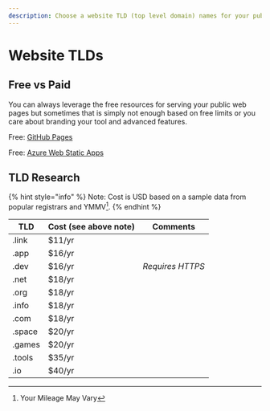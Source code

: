 ```yaml
---
description: Choose a website TLD (top level domain) names for your published app.
---
```


# Website TLDs

## Free vs Paid

You can always leverage the free resources for serving your public web pages but sometimes that is simply not enough based on free limits or you care about branding your tool and advanced features.

Free: [GitHub Pages](../../guides/tutorials/github-pages-tutorial.md)

Free: [Azure Web Static Apps](../../guides/tutorials/azure-static-web-apps-tutorial.md)

## TLD Research

{% hint style="info" %}
Note: Cost is USD based on a sample data from popular registrars and YMMV[^1].
{% endhint %}

| TLD    | Cost (see above note) | Comments         |
| ------ | --------------------- | ---------------- |
| .link  | $11/yr                |                  |
| .app   | $16/yr                |                  |
| .dev   | $16/yr                | _Requires HTTPS_ |
| .net   | $18/yr                |                  |
| .org   | $18/yr                |                  |
| .info  | $18/yr                |                  |
| .com   | $18/yr                |                  |
| .space | $20/yr                |                  |
| .games | $20/yr                |                  |
| .tools | $35/yr                |                  |
| .io    | $40/yr                |                  |

[^1]: Your Mileage May Vary
